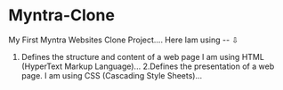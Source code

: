 # Myntra-Clone
My First Myntra Websites Clone Project....
Here Iam using -- ⇩
1. Defines the structure and content of a web page I am using HTML (HyperText Markup Language)...
2.Defines the presentation of a web page. I am using CSS (Cascading Style Sheets)...


